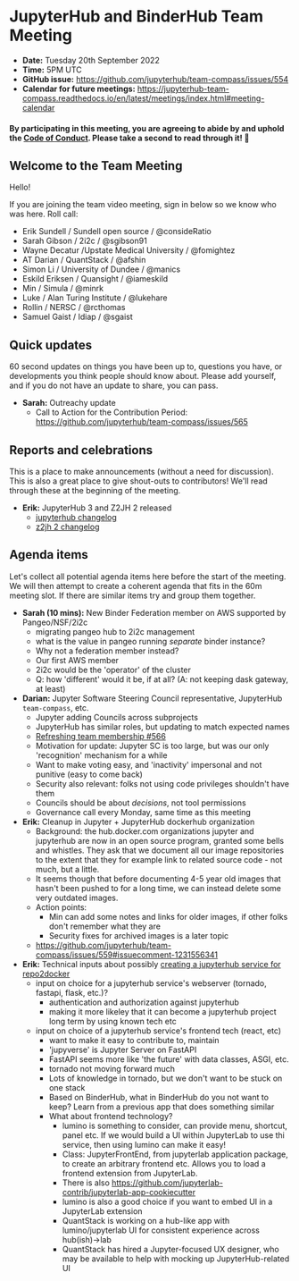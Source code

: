 # JupyterHub and BinderHub Team Meeting

- **Date:** Tuesday 20th September 2022
- **Time:** 5PM UTC
- **GitHub issue:** <https://github.com/jupyterhub/team-compass/issues/554>
- **Calendar for future meetings:** <https://jupyterhub-team-compass.readthedocs.io/en/latest/meetings/index.html#meeting-calendar>

#### By participating in this meeting, you are agreeing to abide by and uphold the [Code of Conduct](https://jupyter.org/conduct). Please take a second to read through it! :pray:

## Welcome to the Team Meeting

Hello!

If you are joining the team video meeting, sign in below so we know who was here. Roll call:

- Erik Sundell / Sundell open source / @consideRatio
- Sarah Gibson / 2i2c / @sgibson91
- Wayne Decatur /Upstate Medical University / @fomightez
- AT Darian / QuantStack / @afshin
- Simon Li / University of Dundee / @manics
- Eskild Eriksen / Quansight / @iameskild
- Min / Simula / @minrk
- Luke / Alan Turing Institute / @lukehare
- Rollin / NERSC / @rcthomas
- Samuel Gaist / Idiap / @sgaist

## Quick updates

60 second updates on things you have been up to, questions you have, or developments you think people should know about. Please add yourself, and if you do not have an update to share, you can pass.

- **Sarah:** Outreachy update
  - Call to Action for the Contribution Period: <https://github.com/jupyterhub/team-compass/issues/565>

## Reports and celebrations

This is a place to make announcements (without a need for discussion). This is also a great place to give shout-outs to contributors! We'll read through these at the beginning of the meeting.

- **Erik:** JupyterHub 3 and Z2JH 2 released
  - [jupyterhub changelog](https://jupyterhub.readthedocs.io/en/stable/changelog.html)
  - [z2jh 2 changelog](https://zero-to-jupyterhub.readthedocs.io/en/stable/changelog.html)

## Agenda items

Let's collect all potential agenda items here before the start of the meeting. We will then attempt to create a coherent agenda that fits in the 60m meeting slot. If there are similar items try and group them together.

- **Sarah (10 mins):** New Binder Federation member on AWS supported by Pangeo/NSF/2i2c
  - migrating pangeo hub to 2i2c management
  - what is the value in pangeo running _separate_ binder instance?
  - Why not a federation member instead?
  - Our first AWS member
  - 2i2c would be the 'operator' of the cluster
  - Q: how 'different' would it be, if at all? (A: not keeping dask gateway, at least)
- **Darian:** Jupyter Software Steering Council representative, JupyterHub `team-compass`, etc.
  - Jupyter adding Councils across subprojects
  - JupyterHub has similar roles, but updating to match expected names
  - [Refreshing team membership #566](https://github.com/jupyterhub/team-compass/issues/566)
  - Motivation for update: Jupyter SC is too large, but was our only 'recognition' mechanism for a while
  - Want to make voting easy, and 'inactivity' impersonal and not punitive (easy to come back)
  - Security also relevant: folks not using code privileges shouldn't have them
  - Councils should be about _decisions_, not tool permissions
  - Governance call every Monday, same time as this meeting
- **Erik:** Cleanup in Jupyter + JupyterHub dockerhub organization
  - Background: the hub.docker.com organizations jupyter and jupyterhub are now in an open source program, granted some bells and whistles. They ask that we document all our image repositories to the extent that they for example link to related source code - not much, but a little.
  - It seems though that before documenting 4-5 year old images that hasn't been pushed to for a long time, we can instead delete some very outdated images.
  - Action points:
    - Min can add some notes and links for older images, if other folks don't remember what they are
    - Security fixes for archived images is a later topic
  - <https://github.com/jupyterhub/team-compass/issues/559#issuecomment-1231556341>
- **Erik:** Technical inputs about possibly [creating a jupyterhub service for repo2docker](https://hackmd.io/0UqEYe-GTGa2L89zY9QMLw)
  - input on choice for a jupyterhub service's webserver (tornado, fastapi, flask, etc.)?
    - authentication and authorization against jupyterhub
    - making it more likeley that it can become a jupyterhub project long term by using known tech etc
  - input on choice of a jupyterhub service's frontend tech (react, etc)
    - want to make it easy to contribute to, maintain
    - 'jupyverse' is Jupyter Server on FastAPI
    - FastAPI seems more like 'the future' with data classes, ASGI, etc.
    - tornado not moving forward much
    - Lots of knowledge in tornado, but we don't want to be stuck on one stack
    - Based on BinderHub, what in BinderHub do you not want to keep? Learn from a previous app that does something similar
    - What about frontend technology?
      - lumino is something to consider, can provide menu, shortcut, panel etc. If we would build a UI within JupyterLab to use thi service, then using lumino can make it easy!
      - Class: JupyterFrontEnd, from jupyterlab application package, to create an arbitrary frontend etc. Allows you to load a frontend extension from JupyterLab.
      - There is also <https://github.com/jupyterlab-contrib/jupyterlab-app-cookiecutter>
      - lumino is also a good choice if you want to embed UI in a JupyterLab extension
      - QuantStack is working on a hub-like app with lumino/jupyterlab UI for consistent experience across hub(ish)->lab
      - QuantStack has hired a Jupyter-focused UX designer, who may be available to help with mocking up JupyterHub-related UI
